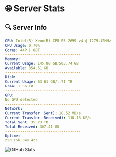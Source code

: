 # 🌐 Server Stats
## 🔍 Server Info
```yaml
CPU: Intel(R) Xeon(R) CPU E5-2699 v4 @ 1279.52MHz
CPU Usage: 0.70%
Cores: 44P | 88T
-----------------------------------
Memory:
Current Usage: 145.80 GB/503.74 GB
Available: 354.51 GB
-----------------------------------
Disk:
Current Usage: 63.61 GB/1.71 TB
Free: 1.56 TB
-----------------------------------
GPU:
No GPU detected
-----------------------------------
Network:
Current Transfer (Sent): 18.52 MB/s
Current Transfer (Received): 118.13 KB/s
Total Sent: 35.73 TB
Total Received: 307.41 GB
-----------------------------------
Uptime:
22d 15h 34m 42s
```
![GitHub Stats](https://img.shields.io/badge/Updated-2025-03-30_12:57:31-blue)
